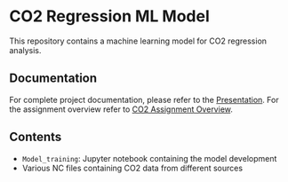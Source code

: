 # CO2 Regression ML Model

This repository contains a machine learning model for CO2 regression analysis.

## Documentation

For complete project documentation, please refer to the [Presentation](Presentation1.pdf).
For the assignment overview refer to  [CO2 Assignment Overview](pCO2_Assignment_Overview.docx).
## Contents

- `Model_training`: Jupyter notebook containing the model development
- Various NC files containing CO2 data from different sources